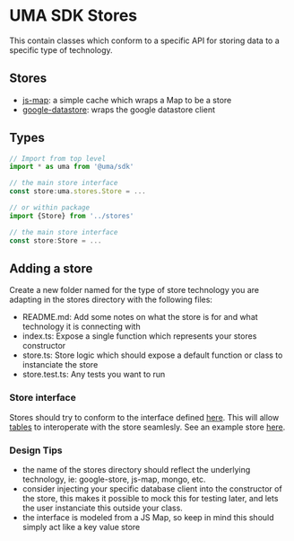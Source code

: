 # UMA SDK Stores

This contain classes which conform to a specific API for storing data to a specific type of technology.

## Stores

- [js-map](./js-map/README.md): a simple cache which wraps a Map to be a store
- [google-datastore](./google-datastore/README.md): wraps the google datastore client

## Types

```js
// Import from top level
import * as uma from '@uma/sdk'

// the main store interface
const store:uma.stores.Store = ...

// or within package
import {Store} from '../stores'

// the main store interface
const store:Store = ...
```

## Adding a store

Create a new folder named for the type of store technology you are adapting in the stores directory with the following files:

- README.md: Add some notes on what the store is for and what technology it is connecting with
- index.ts: Expose a single function which represents your stores constructor
- store.ts: Store logic which should expose a default function or class to instanciate the store
- store.test.ts: Any tests you want to run

### Store interface

Stores should try to conform to the interface defined [here](./index.ts). This will allow [tables](../tables/README.md)
to interoperate with the store seamlesly. See an example store [here](./js-map/store).

### Design Tips

- the name of the stores directory should reflect the underlying technology, ie: google-store, js-map, mongo, etc.
- consider injecting your specific database client into the constructor of the store, this makes it possible to
  mock this for testing later, and lets the user instanciate this outside your class.
- the interface is modeled from a JS Map, so keep in mind this should simply act like a key value store
